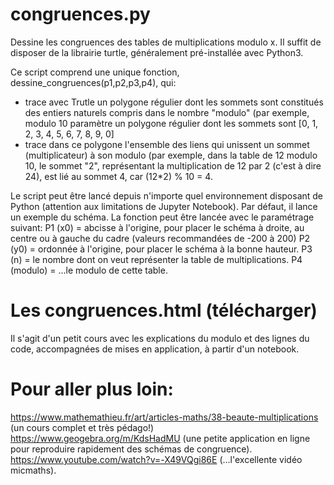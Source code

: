 # congruences.py
Dessine les congruences des tables de multiplications modulo x. 
Il suffit de disposer de la librairie turtle, généralement pré-installée avec Python3.

Ce script comprend une unique fonction, dessine_congruences(p1,p2,p3,p4), qui:
 - trace avec Trutle un polygone régulier dont les sommets sont constitués des entiers naturels compris dans
   le nombre "modulo" (par exemple, modulo 10 paramètre un polygone régulier dont les sommets sont [0, 1, 2,
   3, 4, 5, 6, 7, 8, 9, 0]
 - trace dans ce polygone l'ensemble des liens qui unissent un sommet (multiplicateur) à son modulo (par exemple,
   dans la table de 12 modulo 10, le sommet "2", représentant la multiplication de 12 par 2 (c'est à dire 24),
   est lié au sommet 4, car (12*2) % 10 = 4.
  
Le script peut être lancé depuis n'importe quel environnement disposant de Python (attention aux limitations
de Jupyter Notebook).
Par défaut, il lance un exemple du schéma. 
La fonction peut être lancée avec le paramétrage suivant:
P1 (x0) = abcisse à l'origine, pour placer le schéma à droite, au centre ou à gauche du cadre (valeurs recommandées de -200 à 200)
P2 (y0) = ordonnée à l'origine, pour placer le schéma à la bonne hauteur.
P3 (n)  = le nombre dont on veut représenter la table de multiplications.
P4 (modulo) = ...le modulo de cette table.

# Les congruences.html (télécharger)
Il s'agit d'un petit cours avec les explications du modulo et des lignes du code, accompagnées de mises en application, à partir
d'un notebook.

# Pour aller plus loin:
https://www.mathemathieu.fr/art/articles-maths/38-beaute-multiplications (un cours complet et très pédago!)
https://www.geogebra.org/m/KdsHadMU  (une petite application en ligne pour reproduire rapidement des schémas de congruence).
https://www.youtube.com/watch?v=-X49VQgi86E (...l'excellente vidéo micmaths).

